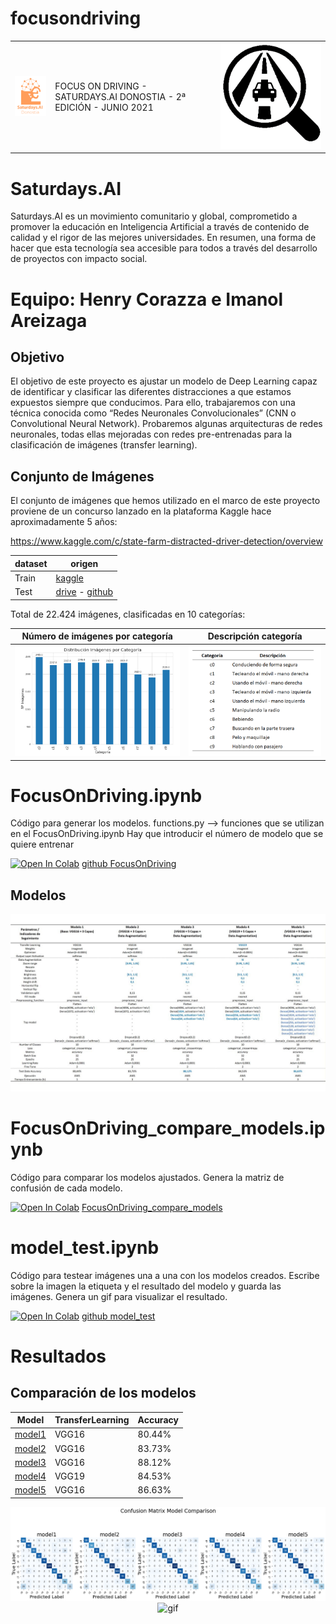 # focusondriving

|  |  | |
|---------------------------------------------|----------|------------|
|  ![saturdays](doc/saturdaysai_donosti.png)  | FOCUS ON DRIVING - SATURDAYS.AI DONOSTIA - 2ª EDICIÓN - JUNIO 2021 |![logo](doc/logo_focusondriving.PNG)|

# Saturdays.AI

Saturdays.AI es un movimiento comunitario y global, comprometido a promover la educación en Inteligencia Artificial a través de contenido de calidad y el rigor de las mejores universidades.
En resumen, una forma de hacer que esta tecnología sea accesible para todos a través del desarrollo de proyectos con impacto social.

# Equipo: Henry Corazza e Imanol Areizaga
## Objetivo
El objetivo de este proyecto es ajustar un modelo de Deep Learning capaz de identificar y clasificar las diferentes distracciones a que estamos expuestos siempre que conducimos.
Para ello, trabajaremos con una técnica conocida como “Redes Neuronales Convolucionales” (CNN o Convolutional Neural Network).
Probaremos algunas arquitecturas de redes neuronales, todas ellas mejoradas con redes pre-entrenadas para la clasificación de imágenes (transfer learning).

## Conjunto de Imágenes
El conjunto de imágenes que hemos utilizado en el marco de este proyecto proviene de un concurso lanzado en la plataforma Kaggle hace aproximadamente 5 años: 

https://www.kaggle.com/c/state-farm-distracted-driver-detection/overview 

dataset|origen|
|-------|------|
| Train |[kaggle](https://www.kaggle.com/c/state-farm-distracted-driver-detection/data?select=imgs)|
| Test  |[drive](https://drive.google.com/drive/folders/1Me6BfHUGM4JRzmKc4FnlmaYB5Kbs73gc?usp=sharing) - [github](src/img/test)|


Total de 22.424 imágenes, clasificadas en 10 categorías:

<center>

|Número de imágenes por categoría | Descripción categoría|
|---------------------------------|----------------------|
|  ![img_categorias](doc/categorias_img.PNG)  | ![img_categorias](doc/categorias_descripcion.PNG) |


</center>

# FocusOnDriving.ipynb
Código para generar los modelos.
functions.py --> funciones que se utilizan en el FocusOnDriving.ipynb
Hay que introducir el número de modelo que se quiere entrenar

[![Open In Colab](https://colab.research.google.com/assets/colab-badge.svg)](https://colab.research.google.com/github/iareizagau/focusondriving/blob/main/src/FocusOnDriving.ipynb) [github FocusOnDriving](src/FocusOnDriving.ipynb) 


## Modelos

![tabla_modelos](doc/tabla_modelos.jpeg)

# FocusOnDriving_compare_models.ipynb
Código para comparar los modelos ajustados. Genera la matriz de confusión de cada modelo.

[![Open In Colab](https://colab.research.google.com/assets/colab-badge.svg)](https://colab.research.google.com/github/iareizagau/focusondriving/blob/main/src/FocusOnDriving_compare_models.ipynb) [FocusOnDriving_compare_models](src/FocusOnDriving_compare_models.ipynb)



# model_test.ipynb
Código para testear imágenes una a una con los modelos creados. Escribe sobre la imagen la etiqueta y el resultado del modelo y guarda las imágenes. Genera un gif para visualizar el resultado.

[![Open In Colab](https://colab.research.google.com/assets/colab-badge.svg)](https://colab.research.google.com/github/iareizagau/focusondriving/blob/main/src/model_test.ipynb) [github model_test](src/model_test.ipynb)

# Resultados
## Comparación de los modelos

<center>

|Model|TransferLearning|Accuracy|
|-----|----------------|--------|
|  [model1](https://drive.google.com/file/d/13UQPCI5cHjP8WRA07RmfbkXVrplu3wne/view?usp=sharing)  |     VGG16      | 80.44% |
|  [model2](https://drive.google.com/file/d/1jSfnr8i51t90xX6FHvl1Vd3jAuLsHaMV/view?usp=sharing)  |     VGG16      | 83.73% |
|  [model3](https://drive.google.com/file/d/1x6ACmg7X8QbP6HSbTE1iMnbdythLz9cE/view?usp=sharing)  |     VGG16      | 88.12% |
|  [model4](https://drive.google.com/file/d/1YdAlemOrfsvTm4XR89Kib-kfOT3Nr7by/view?usp=sharing)  |     VGG19      | 84.53% |
|  [model5](https://drive.google.com/file/d/1XTd2epMd6NbRKtYGNoGGq8yi5O2vVjNI/view?usp=sharing)  |     VGG16      | 86.63% |

</center>


<center>

![img](src/img/comparacion_modelos.png)
![gif](doc/result.gif)

</center>
